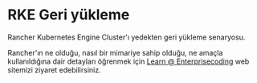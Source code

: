 # RKE Geri yükleme
Rancher Kubernetes Engine Cluster'ı yedekten geri yükleme senaryosu.

Rancher'ın ne olduğu, nasıl bir mimariye sahip olduğu, ne amaçla kullanıldığına dair detayları öğrenmek için [Learn @ Enterprisecoding](http://learn.enterprisecoding.com/) web sitemizi ziyaret edebilirsiniz.